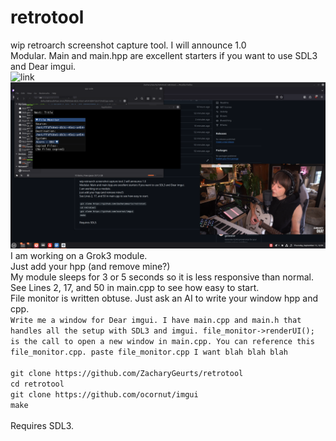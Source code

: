 # retrotool
wip retroarch screenshot capture tool. I will announce 1.0<BR />
Modular. Main and main.hpp are excellent starters if you want to use SDL3 and Dear imgui.<BR />
![link](https://gitpod.io/#https://github.com/pthom/imgui_manual)<BR />
![image](https://github.com/ZacharyGeurts/retrotool/blob/main/Screenshot%20from%202025-09-11%2012-59-40.png)<BR />
I am working on a Grok3 module.<BR />
Just add your hpp (and remove mine?)<BR />
My module sleeps for 3 or 5 seconds so it is less responsive than normal.<BR />
See Lines 2, 17, and 50 in main.cpp to see how easy to start.<BR />
File monitor is written obtuse. Just ask an AI to write your window hpp and cpp.<BR />
`Write me a window for Dear imgui. I have main.cpp and main.h that handles all the setup with SDL3 and imgui.
file_monitor->renderUI(); is the call to open a new window in main.cpp.
You can reference this file_monitor.cpp.
paste file_monitor.cpp
I want blah blah blah`<BR />
<BR />
`git clone https://github.com/ZacharyGeurts/retrotool`<BR />
`cd retrotool`<BR />
`git clone https://github.com/ocornut/imgui`<BR />
`make`<BR />
<BR />
Requires SDL3.
